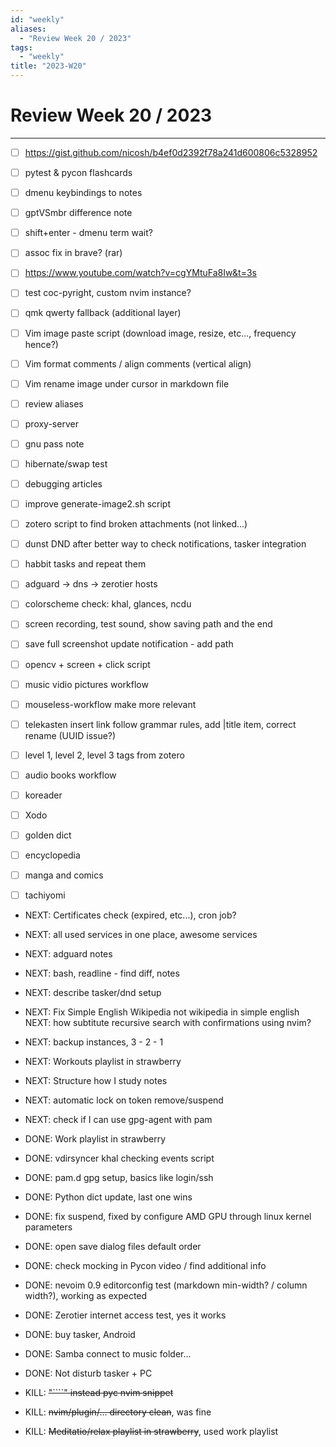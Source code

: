 ```yaml
---
id: "weekly"
aliases:
  - "Review Week 20 / 2023"
tags:
  - "weekly"
title: "2023-W20"
---
```


# Review Week 20 / 2023

---

- [ ] https://gist.github.com/nicosh/b4ef0d2392f78a241d600806c5328952
- [ ] pytest & pycon flashcards

- [ ] dmenu keybindings to notes
- [ ] gptVSmbr difference note
- [ ] shift+enter - dmenu term wait?
- [ ] assoc fix in brave? (rar)
- [ ] https://www.youtube.com/watch?v=cgYMtuFa8Iw&t=3s
- [ ] test coc-pyright, custom nvim instance?
- [ ] qmk qwerty fallback (additional layer)
- [ ] Vim image paste script (download image, resize, etc..., frequency hence?)
- [ ] Vim format comments / align comments (vertical align)
- [ ] Vim rename image under cursor in markdown file
- [ ] review aliases
- [ ] proxy-server
- [ ] gnu pass note
- [ ] hibernate/swap test
- [ ] debugging articles
- [ ] improve generate-image2.sh script

- [ ] zotero script to find broken attachments (not linked...)
- [ ] dunst DND after better way to check notifications, tasker integration
- [ ] habbit tasks and repeat them
- [ ] adguard -> dns -> zerotier hosts
- [ ] colorscheme check: khal, glances, ncdu

- [ ] screen recording, test sound, show saving path and the end
- [ ] save full screenshot update notification - add path
- [ ] opencv + screen + click script
- [ ] music vidio pictures workflow
- [ ] mouseless-workflow make more relevant
- [ ] telekasten insert link follow grammar rules, add |title item, correct
      rename (UUID issue?)
- [ ] level 1, level 2, level 3 tags from zotero
- [ ] audio books workflow

- [ ] koreader
- [ ] Xodo
- [ ] golden dict
- [ ] encyclopedia
- [ ] manga and comics
- [ ] tachiyomi


- NEXT: Certificates check (expired, etc...), cron job?
- NEXT: all used services in one place, awesome services
- NEXT: adguard notes
- NEXT: bash, readline - find diff, notes
- NEXT: describe tasker/dnd setup
- NEXT: Fix Simple English Wikipedia not wikipedia in simple english
  NEXT: how subtitute recursive search with confirmations using nvim?
- NEXT: backup instances, 3 - 2 - 1
- NEXT: Workouts playlist in strawberry
- NEXT: Structure how I study notes
- NEXT: automatic lock on token remove/suspend
- NEXT: check if I can use gpg-agent with pam

- DONE: Work playlist in strawberry
- DONE: vdirsyncer khal checking events script
- DONE: pam.d gpg setup, basics like login/ssh
- DONE: Python dict update, last one wins
- DONE: fix suspend, fixed by configure AMD GPU through linux kernel parameters
- DONE: open save dialog files default order
- DONE: check mocking in Pycon video / find additional info
- DONE: nevoim 0.9 editorconfig test (markdown min-width? / column width?), working as expected
- DONE: Zerotier internet access test, yes it works
- DONE: buy tasker, Android
- DONE: Samba connect to music folder...
- DONE: Not disturb tasker + PC

- KILL: ~~"````" instead pyc nvim snippet~~
- KILL: ~~nvim/plugin/... directory clean~~, was fine
- KILL: ~~Meditatio/relax playlist in strawberry~~, used work playlist
